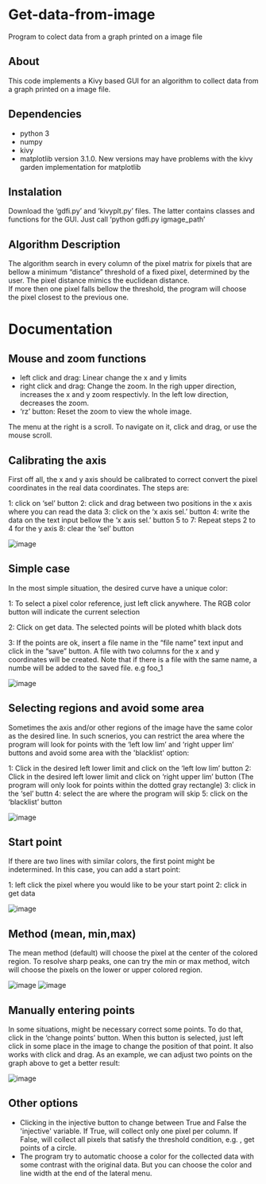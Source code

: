 # Get-data-from-image
Program to colect data from a graph printed on a image file

## About

This code implements a Kivy based GUI for an algorithm to collect data from a graph printed on a image file.

## Dependencies
- python 3
- numpy
- kivy
- matplotlib version 3.1.0. New versions may have problems with the kivy garden implementation for matplotlib

## Instalation

Download the ‘gdfi.py’ and ‘kivyplt.py’ files. The latter contains classes and functions for the GUI.
Just call ‘python gdfi.py igmage_path’

## Algorithm Description

The algorithm search in every column of the pixel matrix for pixels that are bellow a minimum “distance” threshold of a fixed pixel, determined by the user. The pixel distance mimics the euclidean distance.  
If more then one pixel falls bellow the threshold, the program will choose the pixel closest to the previous one.

# Documentation

## Mouse and zoom functions

- left click and drag: Linear change the x and y limits
- right click and drag: Change the zoom. In the righ upper direction, increases the x and y zoom respectivly. In the left low direction, decreases the zoom.
- ‘rz’ button: Reset the zoom to view the whole image.

The menu at the right is a scroll. To navigate on it, click and drag, or use the mouse scroll.

## Calibrating the axis

First off all, the x and y axis should be calibrated to correct convert the pixel coordinates in the real data coordinates. The steps are:

1: click on ‘sel’ button
2: click and drag between two positions in the x axis where you can read the data
3: click on the ‘x axis sel.’ button
4: write the data on the text input bellow the ‘x axis sel.’ button
5 to 7: Repeat steps 2 to 4 for the y axis
8: clear the ‘sel’ button

![image](https://user-images.githubusercontent.com/78453361/118064260-0b77a980-b371-11eb-8aaf-4169a6930136.png)

## Simple case

In the most simple situation, the desired curve have a unique color:  

1: To select a pixel color reference, just left click anywhere. The RGB color button will indicate the current selection

2: Click on get data. The selected points will be ploted whith black dots

3: If the points are ok, insert a file name in the “file name” text input and click in the “save” button. A file with two columns for the x and y coordinates will be created. Note that if there is a file with the same name, a numbe will be added to the saved file. e.g foo_1

![image](https://user-images.githubusercontent.com/78453361/118064417-54c7f900-b371-11eb-9230-9d632348d91e.png)

## Selecting regions and avoid some area

Sometimes the axis and/or other regions of the image have the same color as the desired line. In such scnerios, you can restrict the area where the program will look for points with the ‘left low lim’ and ‘right upper lim’ buttons and avoid some area with the 'blacklist' option:  

1: Click in the desired left lower limit and click on the ‘left low lim’ button
2: Click in the desired left lower limit and click on ‘right upper lim’ button (The program will only look for points within the dotted gray rectangle)
3: click in the ‘sel’ buttn
4: select the are where the program will skip
5: click on the ‘blacklist’ button

![image](https://user-images.githubusercontent.com/78453361/118064867-41695d80-b372-11eb-8e3c-988ab9456404.png)

## Start point

If there are two lines with similar colors, the first point might be indetermined. In this case, you can add a start point:  

1: left click the pixel where you would like to be your start point
2: click in get data

![image](https://user-images.githubusercontent.com/78453361/118064900-56de8780-b372-11eb-9292-615f08d37fa8.png)

## Method (mean, min,max)

The mean method (default) will choose the pixel at the center of the colored region. To resolve sharp peaks, one can try the min or max method, witch will choose the pixels on the lower or upper colored region.

![image](https://user-images.githubusercontent.com/78453361/118064985-8097ae80-b372-11eb-9575-e0baf6776573.png)
![image](https://user-images.githubusercontent.com/78453361/118064992-855c6280-b372-11eb-878a-4db557c9e7a6.png)

## Manually entering points

In some situations, might be necessary correct some points. To do that, click in the ‘change points’ button. When this button is selected, just left click in some place in the image to change the position of that point. It also works with click and drag. As an example, we can adjust two points on the graph above to get a better result:  

![image](https://user-images.githubusercontent.com/78453361/118065153-e08e5500-b372-11eb-89a5-fa17eb8174d0.png)

## Other options

- Clicking in the injective button to change between True and False the 'injective' variable. If True, will collect only one pixel per column. If False, will collect all pixels that satisfy the threshold condition, e.g. , get points of a circle.
- The program try to automatic choose a color for the collected data with some contrast with the original data. But you can choose the color and line width at the end of the lateral menu. 




